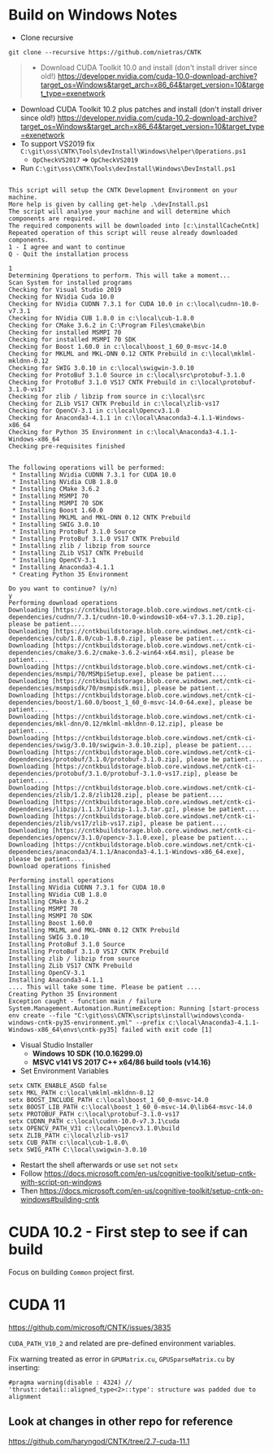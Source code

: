 # Build on Windows Notes
* Clone recursive
```
git clone --recursive https://github.com/nietras/CNTK
```
>* Download CUDA Toolkit 10.0 and install (don't install driver since old!)
>  https://developer.nvidia.com/cuda-10.0-download-archive?target_os=Windows&target_arch=x86_64&target_version=10&target_type=exenetwork
* Download CUDA Toolkit 10.2 plus patches and install (don't install driver since old!)
  https://developer.nvidia.com/cuda-10.2-download-archive?target_os=Windows&target_arch=x86_64&target_version=10&target_type=exenetwork
* To support VS2019 fix `C:\git\oss\CNTK\Tools\devInstall\Windows\helper\Operations.ps1` 
  * `OpCheckVS2017` => `OpCheckVS2019`
* Run `C:\git\oss\CNTK\Tools\devInstall\Windows\DevInstall.ps1`
```
                                                                                                                                                                                                                                                                                                                                                                        This script will setup the CNTK Development Environment on your machine.                                                                                                            More help is given by calling get-help .\devInstall.ps1                                                                                                                                                                                                                                                                                                                 The script will analyse your machine and will determine which components are required.                                                                                              The required components will be downloaded into [c:\installCacheCntk]                                                                                                               Repeated operation of this script will reuse already downloaded components.                                                                                                                                                                                                                                                                                             
1 - I agree and want to continue
Q - Quit the installation process

1
Determining Operations to perform. This will take a moment...
Scan System for installed programs
Checking for Visual Studio 2019
Checking for NVidia Cuda 10.0
Checking for NVidia CUDNN 7.3.1 for CUDA 10.0 in c:\local\cudnn-10.0-v7.3.1
Checking for NVidia CUB 1.8.0 in c:\local\cub-1.8.0
Checking for CMake 3.6.2 in C:\Program Files\cmake\bin
Checking for installed MSMPI 70
Checking for installed MSMPI 70 SDK
Checking for Boost 1.60.0 in c:\local\boost_1_60_0-msvc-14.0
Checking for MKLML and MKL-DNN 0.12 CNTK Prebuild in c:\local\mklml-mkldnn-0.12
Checking for SWIG 3.0.10 in c:\local\swigwin-3.0.10
Checking for ProtoBuf 3.1.0 Source in c:\local\src\protobuf-3.1.0
Checking for ProtoBuf 3.1.0 VS17 CNTK Prebuild in c:\local\protobuf-3.1.0-vs17
Checking for zlib / libzip from source in c:\local\src
Checking for ZLib VS17 CNTK Prebuild in c:\local\zlib-vs17
Checking for OpenCV-3.1 in c:\local\Opencv3.1.0
Checking for Anaconda3-4.1.1 in c:\local\Anaconda3-4.1.1-Windows-x86_64
Checking for Python 35 Environment in c:\local\Anaconda3-4.1.1-Windows-x86_64
Checking pre-requisites finished


The following operations will be performed:
 * Installing NVidia CUDNN 7.3.1 for CUDA 10.0
 * Installing NVidia CUB 1.8.0
 * Installing CMake 3.6.2
 * Installing MSMPI 70
 * Installing MSMPI 70 SDK
 * Installing Boost 1.60.0
 * Installing MKLML and MKL-DNN 0.12 CNTK Prebuild
 * Installing SWIG 3.0.10
 * Installing ProtoBuf 3.1.0 Source
 * Installing ProtoBuf 3.1.0 VS17 CNTK Prebuild
 * Installing zlib / libzip from source
 * Installing ZLib VS17 CNTK Prebuild
 * Installing OpenCV-3.1
 * Installing Anaconda3-4.1.1
 * Creating Python 35 Environment

Do you want to continue? (y/n)
y
Performing download operations
Downloading [https://cntkbuildstorage.blob.core.windows.net/cntk-ci-dependencies/cudnn/7.3.1/cudnn-10.0-windows10-x64-v7.3.1.20.zip], please be patient....
Downloading [https://cntkbuildstorage.blob.core.windows.net/cntk-ci-dependencies/cub/1.8.0/cub-1.8.0.zip], please be patient....
Downloading [https://cntkbuildstorage.blob.core.windows.net/cntk-ci-dependencies/cmake/3.6.2/cmake-3.6.2-win64-x64.msi], please be patient....
Downloading [https://cntkbuildstorage.blob.core.windows.net/cntk-ci-dependencies/msmpi/70/MSMpiSetup.exe], please be patient....
Downloading [https://cntkbuildstorage.blob.core.windows.net/cntk-ci-dependencies/msmpisdk/70/msmpisdk.msi], please be patient....
Downloading [https://cntkbuildstorage.blob.core.windows.net/cntk-ci-dependencies/boost/1.60.0/boost_1_60_0-msvc-14.0-64.exe], please be patient....
Downloading [https://cntkbuildstorage.blob.core.windows.net/cntk-ci-dependencies/mkl-dnn/0.12/mklml-mkldnn-0.12.zip], please be patient....
Downloading [https://cntkbuildstorage.blob.core.windows.net/cntk-ci-dependencies/swig/3.0.10/swigwin-3.0.10.zip], please be patient....
Downloading [https://cntkbuildstorage.blob.core.windows.net/cntk-ci-dependencies/protobuf/3.1.0/protobuf-3.1.0.zip], please be patient....
Downloading [https://cntkbuildstorage.blob.core.windows.net/cntk-ci-dependencies/protobuf/3.1.0/protobuf-3.1.0-vs17.zip], please be patient....
Downloading [https://cntkbuildstorage.blob.core.windows.net/cntk-ci-dependencies/zlib/1.2.8/zlib128.zip], please be patient....
Downloading [https://cntkbuildstorage.blob.core.windows.net/cntk-ci-dependencies/libzip/1.1.3/libzip-1.1.3.tar.gz], please be patient....
Downloading [https://cntkbuildstorage.blob.core.windows.net/cntk-ci-dependencies/zlib/vs17/zlib-vs17.zip], please be patient....
Downloading [https://cntkbuildstorage.blob.core.windows.net/cntk-ci-dependencies/opencv/3.1.0/opencv-3.1.0.exe], please be patient....
Downloading [https://cntkbuildstorage.blob.core.windows.net/cntk-ci-dependencies/anaconda3/4.1.1/Anaconda3-4.1.1-Windows-x86_64.exe], please be patient....
Download operations finished

Performing install operations
Installing NVidia CUDNN 7.3.1 for CUDA 10.0
Installing NVidia CUB 1.8.0
Installing CMake 3.6.2
Installing MSMPI 70
Installing MSMPI 70 SDK
Installing Boost 1.60.0
Installing MKLML and MKL-DNN 0.12 CNTK Prebuild
Installing SWIG 3.0.10
Installing ProtoBuf 3.1.0 Source
Installing ProtoBuf 3.1.0 VS17 CNTK Prebuild
Installing zlib / libzip from source
Installing ZLib VS17 CNTK Prebuild
Installing OpenCV-3.1
Installing Anaconda3-4.1.1
.... This will take some time. Please be patient ....
Creating Python 35 Environment
Exception caught - function main / failure
System.Management.Automation.RuntimeException: Running [start-process  env create --file "C:\git\oss\CNTK\scripts\install\windows\conda-windows-cntk-py35-environment.yml" --prefix c:\local\Anaconda3-4.1.1-Windows-x86_64\envs\cntk-py35] failed with exit code [1]
```
* Visual Studio Installer
  * **Windows 10 SDK (10.0.16299.0)**
  * **MSVC v141  VS 2017 C++ x64/86 build tools (v14.16)**
* Set Environment Variables
```
setx CNTK_ENABLE_ASGD false
setx MKL_PATH c:\local\mklml-mkldnn-0.12
setx BOOST_INCLUDE_PATH c:\local\boost_1_60_0-msvc-14.0
setx BOOST_LIB_PATH c:\local\boost_1_60_0-msvc-14.0\lib64-msvc-14.0
setx PROTOBUF_PATH c:\local\protobuf-3.1.0-vs17
setx CUDNN_PATH c:\local\cudnn-10.0-v7.3.1\cuda
setx OPENCV_PATH_V31 c:\local\Opencv3.1.0\build
setx ZLIB_PATH c:\local\zlib-vs17
setx CUB_PATH c:\local\cub-1.8.0\
setx SWIG_PATH C:\local\swigwin-3.0.10
```
* Restart the shell afterwards or use `set` not `setx`
* Follow https://docs.microsoft.com/en-us/cognitive-toolkit/setup-cntk-with-script-on-windows
* Then https://docs.microsoft.com/en-us/cognitive-toolkit/setup-cntk-on-windows#building-cntk

# CUDA 10.2 - First step to see if can build
Focus on building `Common` project first.

# CUDA 11
https://github.com/microsoft/CNTK/issues/3835

`CUDA_PATH_V10_2` and related are pre-defined environment variables.

Fix warning treated as error in `GPUMatrix.cu`, `GPUSparseMatrix.cu` by inserting:
```
#pragma warning(disable : 4324) // 'thrust::detail::aligned_type<2>::type': structure was padded due to alignment
```


## Look at changes in other repo for reference
https://github.com/haryngod/CNTK/tree/2.7-cuda-11.1